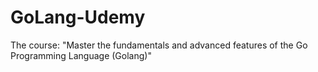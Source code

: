 # GoLang-Udemy

The course: "Master the fundamentals and advanced features of the Go Programming Language (Golang)"